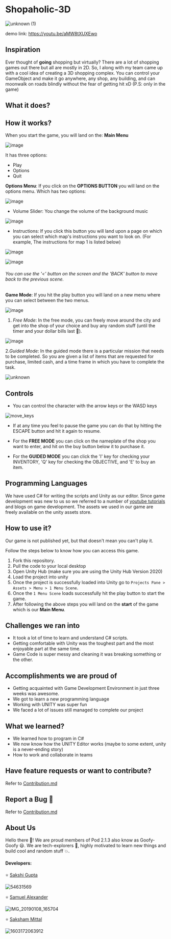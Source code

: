 # Shopaholic-3D 

 ![unknown (1)](https://user-images.githubusercontent.com/54631569/111801541-11ae5400-88f3-11eb-929c-18b20b64d640.png)
 
 demo link: https://youtu.be/aMW8tXUXEwo
 
 
 ## Inspiration
 
Ever thought of **going** shopping but virtually? There are a lot of shopping games out there but all are mostly in 2D. So, I along with my team came up with a cool idea of creating a 3D shopping complex. You can control your GameObject and make it go anywhere, any shop, any building, and can moonwalk on roads blindly without the fear of getting hit xD (P.S: only in the game)
 
 
 ## What it does?
 
 
 ## How it works?
 
 When you start the game, you will land on the:
 **Main Menu**
 
 ![image](https://user-images.githubusercontent.com/54631569/111793248-153ddd00-88eb-11eb-9c70-1349ce647469.png)

It has three options:
 - Play
 - Options
 - Quit
 
 
 **Options Menu**: If you click on the **OPTIONS BUTTON** you will land on the options menu. Which has two options:
 
 ![image](https://user-images.githubusercontent.com/54631569/111794840-a6fa1a00-88ec-11eb-9066-00e4967a2d15.png)
 

 - Volume Slider: You change the volume of the background music
 
 ![image](https://user-images.githubusercontent.com/54631569/111794928-c002cb00-88ec-11eb-8eda-02dc30905112.png)


 - Instructions: If you click this button you will land upon a page on which you can select which map's instructions you want to look on. (For example, The instructions for map 1 is listed below)
 
 ![image](https://user-images.githubusercontent.com/54631569/111795560-53d49700-88ed-11eb-85fc-47a5e697007f.png)

 ![image](https://user-images.githubusercontent.com/54631569/111795720-78307380-88ed-11eb-80d4-c4a7f5bcab01.png)

###### You can use the '<' button on the screen and the 'BACK' button to move back to the previous scene.


**Game Mode**: If you hit the play button you will land on a new menu where you can select between the two menus. 

![image](https://user-images.githubusercontent.com/54631569/111798371-03ab0400-88f0-11eb-8747-4e0276c0efbe.png)



1) *Free Mode*: In the free mode, you can freely move around the city and get into the shop of your choice and buy any random stuff (until the timer and your dollar bills last 🤣).

![image](https://user-images.githubusercontent.com/54631569/111798530-2a693a80-88f0-11eb-9340-148ae7e27f09.png)

2.*Guided Mode*: In the guided mode there is a particular mission that needs to be completed. So you are given a list of items that are requested for purchase, limited cash, and a time frame in which you have to complete the task.
 
 ![unknown](https://user-images.githubusercontent.com/54631569/111798739-5c7a9c80-88f0-11eb-9cab-7d5529d4b910.png)
 
 
 ## Controls
 
 - You can control the character with the arrow keys or the WASD keys
 
![move_keys](https://user-images.githubusercontent.com/54631569/111799411-00644800-88f1-11eb-8dc5-931bab87e96a.png)

- If at any time you feel to pause the game you can do that by hitting the ESCAPE button and hit it again to resume.

- For the **FREE MODE** you can click on the nameplate of the shop you want to enter, and hit on the buy button below it to purchase it.

- For the **GUIDED MODE** you can click the 'I' key for checking your INVENTORY, 'Q' key for checking the OBJECTIVE, and 'E' to buy an item.


 ## Programming Languages
 We have used C# for writing the scripts and Unity as our editor. Since game development was new to us so we referred to a number of [youtube tutorials](https://www.youtube.com/channel/UCYbK_tjZ2OrIZFBvU6CCMiA) and blogs on game development. The assets we used in our game are freely available on the unity assets store.
 
 
 ## How to use it?
 Our game is not published yet, but that doesn't mean you can't play it.
 
 Follow the steps below to know how you can access this game.
 
 1. Fork this repository.
 2. Pull the code to your local desktop
 3. Open Unity Hub (make sure you are using the Unity Hub Version 2020)
 4. Load the project into unity
 5. Once the project is successfully loaded into Unity go to 
 `Projects Pane > Assets > Menu > 1 Menu Scene`.
 6. Once the `1 Menu Scene` loads successfully hit the play button to start the game.
 7. After following the above steps you will land on the **start** of the game which is our **Main Menu**.
 
 ## Challenges we ran into
 - It took a lot of time to learn and understand C# scripts. 
 - Getting comfortable with Unity was the toughest part and the most enjoyable part at the same time.
 - Game Code is super messy and cleaning it was breaking something or the other.
 
 ## Accomplishments we are proud of
 - Getting acquainted with Game Development Environment in just three weeks was awesome.
 - We got to learn a new programming language
 - Working with UNITY was super fun
 - We faced a lot of issues still managed to complete our project
 
 ## What we learned?
 - We learned how to program in C#
 - We now know how the UNITY Editor works (maybe to some extent, unity is a never-ending story)
 - How to work and collaborate in teams
 
 ## Have feature requests or want to contribute?
 Refer to [Contribution.md]()
 
 ## Report a Bug 🐞
 Refer to [Contribution.md]()
 
 ## About Us

Hello there 👋! We are proud members of Pod 2.1.3 also know as Goofy-Goofy 😃. We are tech-explorers 🚀, highly motivated to learn new things and build cool and random stuff 💥.

#### Developers:
 
 ⭐ [Sakshi Gupta](https://github.com/sakshigupta265)
  
  ![54631569](https://user-images.githubusercontent.com/54631569/109351893-004bcc00-78a0-11eb-973d-b89de99a9fa2.jpg)
 
 ⭐ [Samuel Alexander](https://www.linkedin.com/in/abiokorigho-samuel-371b08149/)
 
 ![IMG_20190108_165704](https://user-images.githubusercontent.com/54631569/111793020-d871e600-88ea-11eb-8732-048571cee226.jpg)

  
 ⭐ [Saksham Mittal](https://www.linkedin.com/in/sakshammittal/)
 
 ![1603172063912](https://user-images.githubusercontent.com/54631569/111796809-8d59d200-88ee-11eb-9e16-246204838da7.jpg)

